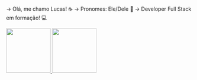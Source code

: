  ->  Olá, me chamo Lucas! ☕
 ->  Pronomes: Ele/Dele 💭
 ->  Developer Full Stack em formação! 💻

 
 
 
 
 <div>
<a href="(https://github.com/lucassoaresjs/lucassoaresjs)">
<img height="120em" src="https://github-readme-stats.vercel.app/api/top-langs/?username=lucassoaresjs&layout=compact&langs_count=7&theme=dracula"/>
<img height="120em" src="https://github-readme-stats.vercel.app/api?username=lucassoaresjs&show_icons=true&theme=dracula&include_all_commits=true&count_private=true"/>
</div>
<!--
**lucassoaresjs/lucassoaresjs** is a ✨ _special_ ✨ repository because its `README.md` (this file) appears on your GitHub profile.

Here are some ideas to get you started:

- 🔭 I’m currently working on ...
- 🌱 I’m currently learning ...
- 👯 I’m looking to collaborate on ...
- 🤔 I’m looking for help with ...
- 💬 Ask me about ...
- 📫 How to reach me: ...
- 😄 Pronouns: ...
- ⚡ Fun fact: ...
-->
